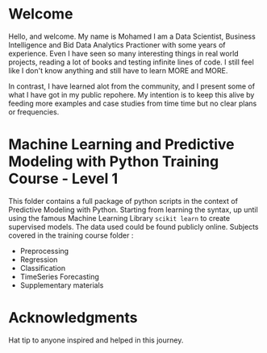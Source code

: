 # Welcome
Hello, and welcome. My name is Mohamed I am a Data Scientist, Business Intelligence and Bid Data Analytics Practioner with some years of experience. Even I have seen so many interesting things in real world projects, reading a lot of books and testing infinite lines of code. I still feel like I don't know anything and still have to learn MORE and MORE.

In contrast, I have learned alot from the community, and I present some of what I have got in my public repohere. My intention is to keep this alive by feeding more examples and case studies from time time but no clear plans or frequencies.

# Machine Learning and Predictive Modeling with Python Training Course - Level 1
This folder contains a full package of python scripts in the context of Predictive Modeling with Python. Starting from learning the syntax, up until using the famous Machine Learning Library `scikit learn` to create supervised models. The data used could be found publicly online.
Subjects covered in the training course folder : 
- Preprocessing
- Regression
- Classification
- TimeSeries Forecasting
- Supplementary materials

# Acknowledgments
Hat tip to anyone inspired and helped in this journey.
